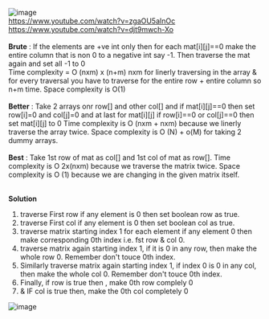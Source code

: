 ![image](https://user-images.githubusercontent.com/29567227/169740400-74aa199f-b193-4f8f-9523-5179b83a0ee0.png)
<br>
https://www.youtube.com/watch?v=zgaOU5aInOc
<br>
https://www.youtube.com/watch?v=djt9mwch-Xo
<br><br>
**Brute** : If the elements are +ve int only then for each mat[i][j]==0 make the entire column that is non 0 to a negative int say -1.
Then traverse the mat again and set all -1 to 0         
Time complexity = O (nxm) x (n+m) nxm for linerly traversing in the array & for every traversal you have to traverse for the entire 
row + entire column so n+m time. Space complexity is O(1)
<br><br>
**Better** : Take 2 arrays onr row[] and other col[] and if mat[i][j]==0 then set row[i]=0 and col[j]=0 and at last for mat[i][j] if row[i]==0 or col[j]==0 
then set mat[i][j] to 0
Time complexity is O (nxm + nxm) because we linerly traverse the array twice.
Space complexity is O (N) + o(M) for taking 2 dummy arrays.
<br><br>
**Best** : Take 1st row of mat as col[] and 1st col of mat as row[].
Time complexity is O 2x(nxm) because we traverse the matrix twice.
Space complexity is O (1) because we are changing in the given matrix itself.

<br>**Solution**<br>
1. traverse First row if any element is 0 then set boolean row as true.<br>
2. traverse First col if any element is 0 then set boolean col as true.<br>
3. traverse matrix starting index 1 for each element if any element 0 then make corresponding 0th index i.e. fst row & col 0.<br>
4. traverse matrix again starting index 1, if it is 0 in any row, then make the whole row 0. Remember don't touce 0th index.<br>
5. Similarly traverse matrix again starting index 1, if index 0 is 0 in any col, then make the whole col 0. Remember don't touce 0th index.<br>
6. Finally, if row is true then , make 0th row complely 0<br>
7.  & IF col is true then, make the 0th col completely 0<br>

![image](https://user-images.githubusercontent.com/29567227/169740332-a471e158-3c04-48e1-b624-8bfd19997988.png)
